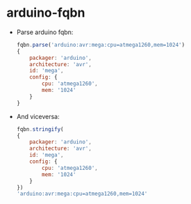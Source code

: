 arduino-fqbn
============

- Parse arduino fqbn:

	```javascript
	fqbn.parse('arduino:avr:mega:cpu=atmega1260,mem=1024')
	{
		packager: 'arduino',
		architecture: 'avr',
		id: 'mega',
		config: {
			cpu: 'atmega1260',
			mem: '1024'
		}
	}
	```

- And viceversa:

	```javascript
	fqbn.stringify(
	{
		packager: 'arduino',
		architecture: 'avr',
		id: 'mega',
		config: {
			cpu: 'atmega1260',
			mem: '1024'
		}
	})
	'arduino:avr:mega:cpu=atmega1260,mem=1024'
	```